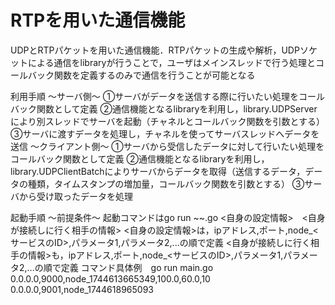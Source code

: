 # RTPを用いた通信機能
UDPとRTPパケットを用いた通信機能．RTPパケットの生成や解析，UDPソケットによる通信をlibraryが行うことで，ユーザはメインスレッドで行う処理とコールバック関数を定義するのみで通信を行うことが可能となる

利用手順
〜サーバ側〜
①サーバがデータを送信する際に行いたい処理をコールバック関数として定義
②通信機能となるlibraryを利用し，library.UDPServerにより別スレッドでサーバを起動（チャネルとコールバック関数を引数とする）
③サーバに渡すデータを処理し，チャネルを使ってサーバスレッドへデータを送信
〜クライアント側〜
①サーバから受信したデータに対して行いたい処理をコールバック関数として定義
②通信機能となるlibraryを利用し，library.UDPClientBatchによりサーバからデータを取得（送信するデータ，データの種類，タイムスタンプの増加量，コールバック関数を引数とする）
③サーバから受け取ったデータを処理

起動手順
〜前提条件〜
起動コマンドはgo run ~~.go <自身の設定情報>　<自身が接続しに行く相手の情報>
<自身の設定情報>は，ipアドレス,ポート,node_<サービスのID>,パラメータ1,パラメータ2,...の順で定義
<自身が接続しに行く相手の情報>も，ipアドレス,ポート,node_<サービスのID>,パラメータ1,パラメータ2,...の順で定義
コマンド具体例　go run main.go 0.0.0.0,9000,node_1744613665349,100.0,60.0,10  0.0.0.0,9001,node_1744618965093
